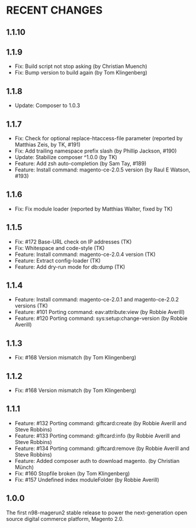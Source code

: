 RECENT CHANGES
==============

1.1.10
------

1.1.9
-----

* Fix: Build script not stop asking (by Christian Muench)
* Fix: Bump version to build again (by Tom Klingenberg)

1.1.8
-----

* Update: Composer to 1.0.3

1.1.7
-----

* Fix: Check for optional replace-htaccess-file parameter (reported by Matthias Zeis, by TK, #191)
* Fix: Add trailing namespace prefix slash (by Phillip Jackson, #190)
* Update: Stabilize composer ^1.0.0 (by TK)
* Feature: Add zsh auto-completion (by Sam Tay, #189)
* Feature: Install command: magento-ce-2.0.5 version (by Raul E Watson, #193)

1.1.6
-----

* Fix: Fix module loader (reported by Matthias Walter, fixed by TK)

1.1.5
-----
* Fix: #172 Base-URL check on IP addresses (TK)
* Fix: Whitespace and code-style (TK)
* Feature: Install command: magento-ce-2.0.4 version (TK)
* Feature: Extract config-loader (TK)
* Feature: Add dry-run mode for db:dump (TK)

1.1.4
-----
* Feature: Install command: magento-ce-2.0.1 and magento-ce-2.0.2 versions (TK)
* Feature: #101 Porting command: eav:attribute:view (by Robbie Averill)
* Feature: #120 Porting command: sys:setup:change-version (by Robbie Averill)

1.1.3
-----
* Fix: #168 Version mismatch (by Tom Klingenberg)

1.1.2
-----
* Fix: #168 Version mismatch (by Tom Klingenberg)

1.1.1
-----

* Feature: #132 Porting command: giftcard:create (by Robbie Averill and Steve Robbins)
* Feature: #133 Porting command: giftcard:info (by Robbie Averill and Steve Robbins)
* Feature: #134 Porting command: giftcard:remove (by Robbie Averill and Steve Robbins)
* Feature: Added composer auth to download magento. (by Christian Münch)
* Fix: #160 Stopfile broken (by Tom Klingenberg)
* Fix: #157 Undefined index moduleFolder (by Robbie Averill)

1.0.0
-----

The first n98-magerun2 stable release to power the next-generation
open source digital commerce platform, Magento 2.0.
